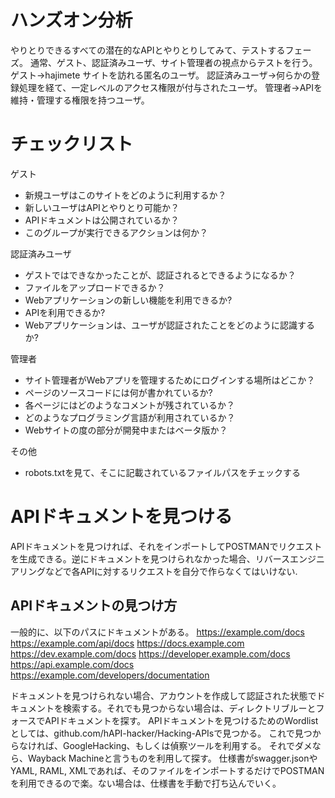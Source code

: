 # ハンズオン分析 
やりとりできるすべての潜在的なAPIとやりとりしてみて、テストするフェーズ。
通常、ゲスト、認証済みユーザ、サイト管理者の視点からテストを行う。
ゲスト->hajimete サイトを訪れる匿名のユーザ。
認証済みユーザ->何らかの登録処理を経て、一定レベルのアクセス権限が付与されたユーザ。
管理者->APIを維持・管理する権限を持つユーザ。

# チェックリスト
ゲスト
- 新規ユーザはこのサイトをどのように利用するか？
- 新しいユーザはAPIとやりとり可能か？
- APIドキュメントは公開されているか？
- このグループが実行できるアクションは何か？

認証済みユーザ
- ゲストではできなかったことが、認証されるとできるようになるか？
- ファイルをアップロードできるか？
- Webアプリケーションの新しい機能を利用できるか?
- APIを利用できるか?
- Webアプリケーションは、ユーザが認証されたことをどのように認識するか?

管理者
- サイト管理者がWebアプリを管理するためにログインする場所はどこか？
- ページのソースコードには何が書かれているか?
- 各ページにはどのようなコメントが残されているか？
- どのようなプログラミング言語が利用されているか？
- Webサイトの度の部分が開発中またはベータ版か？

その他
- robots.txtを見て、そこに記載されているファイルパスをチェックする

# APIドキュメントを見つける
APIドキュメントを見つければ、それをインポートしてPOSTMANでリクエストを生成できる。逆にドキュメントを見つけられなかった場合、リバースエンジニアリングなどで各APIに対するリクエストを自分で作らなくてはいけない.

## APIドキュメントの見つけ方
一般的に、以下のパスにドキュメントがある。
https://example.com/docs
https://example.com/api/docs
https://docs.example.com
https://dev.example.com/docs
https://developer.example.com/docs
https://api.example.com/docs
https://example.com/developers/documentation

ドキュメントを見つけられない場合、アカウントを作成して認証された状態でドキュメントを検索する。それでも見つからない場合は、ディレクトリブルーとフォースでAPIドキュメントを探す。
APIドキュメントを見つけるためのWordlistとしては、github.com/hAPI-hacker/Hacking-APIsで見つかる。
これで見つからなければ、GoogleHacking、もしくは偵察ツールを利用する。
それでダメなら、Wayback Machineと言うものを利用して探す。
仕様書がswagger.jsonやYAML, RAML, XMLであれば、そのファイルをインポートするだけでPOSTMANを利用できるので楽。ない場合は、仕様書を手動で打ち込んでいく。


